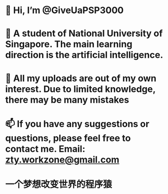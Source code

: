 # 👋 Hi, I’m @GiveUaPSP3000
# 👀 A student of National University of Singapore. The main learning direction is the artificial intelligence.
# 💞️ All my uploads are out of my own interest. Due to limited knowledge, there may be many mistakes
# 📫 If you have any suggestions or questions, please feel free to contact me. Email: zty.workzone@gmail.com

# 一个梦想改变世界的程序猿

<!---
GiveUaPSP3000/GiveUaPSP3000 is a ✨ special ✨ repository because its `README.md` (this file) appears on your GitHub profile.
You can click the Preview link to take a look at your changes.
--->
